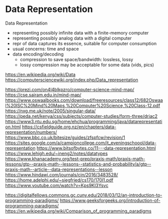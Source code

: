 # Data Representation

Data Representation
- representing possibly infinite data with a finite-memory computer
- representing possibly analog data with a digital computer
- repr of data captures its essence, suitable for computer consumption
- usual concerns: time and space
- data encoding/decoding
  - compression to save space/bandwidth: lossless, lossy
  - lossy compression may be acceptable for some data (vids, pics)


https://en.wikipedia.org/wiki/Data
https://computersciencewiki.org/index.php/Data_representation

https://prezi.com/on4l4blkpzro/computer-science-mind-map/
https://cse.sairam.edu.in/mind-map/
https://www.oswaalbooks.com/download/freeresources/class12/682Oswaal%20ISC%20Mind%20Maps,%20Computer%20Science,%20Class-12.pdf
https://nxg.me.uk/note/2005/singular-data/
https://peda.net/kenya/css/subjects/computer-studies/form-three/driac2
https://www3.ntu.edu.sg/home/ehchua/programming/java/datarepresentation.html
https://csfieldguide.org.nz/en/chapters/data-representation/numbers/
https://www.bbc.co.uk/bitesize/guides/zfspfcw/revision/1
https://sites.google.com/a/campioncollege.com/it_eveningschoool/data-representation
https://www.bitsofbytes.co/11---data-representation.html
https://www.lehigh.edu/~ineng2/notes/datatypes
https://www.khanacademy.org/test-prep/praxis-math/praxis-math-lessons/gtp--praxis-math--lessons--statistics-and-probability/a/gtp--praxis-math--article--data-representations--lesson
https://www.hindawi.com/journals/cin/2016/3483528/
https://home.adelphi.edu/~siegfried/cs170/170l1.pdf
https://www.youtube.com/watch?v=Kps9KI3Ysvc


https://digitalfellows.commons.gc.cuny.edu/2018/03/12/an-introduction-to-programming-paradigms/
https://www.geeksforgeeks.org/introduction-of-programming-paradigms/
https://en.wikipedia.org/wiki/Comparison_of_programming_paradigms
